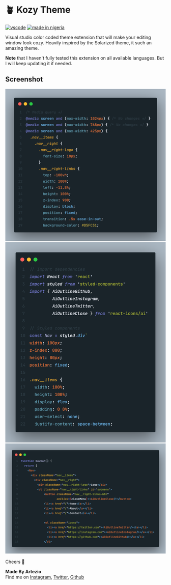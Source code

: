 # 🪴 **Kozy Theme** 

[![vscode](https://img.shields.io/badge/VSCODE-V1.12%2B-yellow?style=for-the-badge)](https://code.visualstudio.com/updates/v1_12) [![made in nigeria](https://img.shields.io/badge/made%20by-Artezio-yellow.svg?style=for-the-badge)](https://github.com/Artezi0/Kozy)

Visual studio color coded theme extension that will make your editing window look cozy. Heavily inspired by the Solarized theme, it such an amazing theme.  

**Note** that I haven't fully tested this extension on all available languages. But I will keep updating it if needed.

## **Screenshot**
![Code1](images/code.png)
![Code2](images/code2.png)
![Code3](images/code3.png)

Cheers 🙌

**Made By Artezio** <br />
Find me on 
[Instagram](https://instagram.com/artezio_),
[Twitter](https://twitter.com/Artezio0),
[Github](https://github.com/Artezi0)





